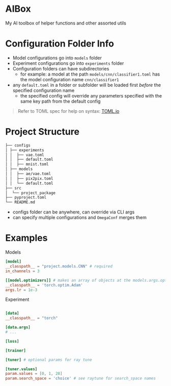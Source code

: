 # AIBox

My AI toolbox of helper functions and other assorted utils

# Configuration Folder Info

- Model configurations go into `models` folder
- Experiment configurations go into `experiments` folder
- Configuration folders can have subdirectories
  - for example: a model at the path `models/cnn/classifier1.toml` has the model configuration name `cnn/classifier1`
- any `default.toml` in a folder or subfolder will be loaded first _before_ the specified configuration name
  - the specified config will override any parameters specified with the same key path from the default config

> Refer to TOML spec for help on syntax: [TOML.io](https://toml.io/en/)

# Project Structure

```bash
├── configs
│ ├── experiments
│ │  ├── vae.toml
│ │  ├── default.toml
│ │  ├── mnist.toml
│ ├── models
│ │  ├── ae/vae.toml
│ │  ├── pix2pix.toml
│ │  └── default.toml
├── src
│  └── project_package
├── pyproject.toml
└── README.md
```

- configs folder can be anywhere, can override via CLI args
- can specify multiple configurations and `OmegaConf` merges them

# Examples

Models

```toml
[model]
__classpath__ = "project.models.CNN" # required
in_channels = 3

[[model.optimizers]] # makes an array of objects at the models.args.optimizers path
__classpath__ = 'torch.optim.Adam'
args.lr = 1e-3


```

Experiment

```toml

[data]
__classpath__ = "torch"

[data.args]
# ...

[loss]

[trainer]

[tuner] # optional params for ray tune

[tuner.values]
param.values = [0, 1, 28]
param.search_space = 'choice' # see raytune for search_space names

```
